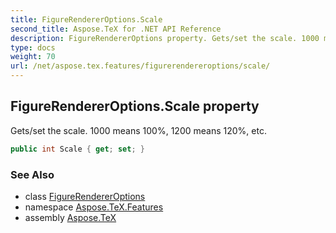```yaml
---
title: FigureRendererOptions.Scale
second_title: Aspose.TeX for .NET API Reference
description: FigureRendererOptions property. Gets/set the scale. 1000 means 100 1200 means 120 etc
type: docs
weight: 70
url: /net/aspose.tex.features/figurerendereroptions/scale/
---
```

## FigureRendererOptions.Scale property

Gets/set the scale. 1000 means 100%, 1200 means 120%, etc.

```csharp
public int Scale { get; set; }
```

### See Also

* class [FigureRendererOptions](../)
* namespace [Aspose.TeX.Features](../../figurerendereroptions/)
* assembly [Aspose.TeX](../../../)


